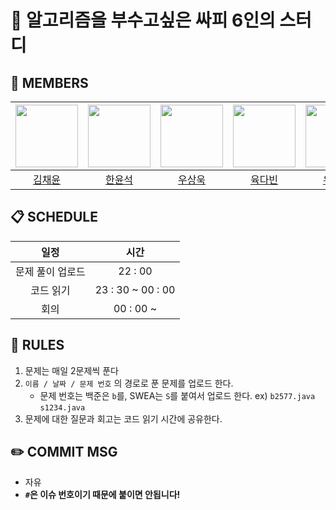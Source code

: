 # :facepunch: 알고리즘을 부수고싶은 싸피 6인의 스터디

## :runner: MEMBERS
| [<img src="https://avatars.githubusercontent.com/u/99032467?v=4" width="100">](https://github.com/kimchaeyun6) |  [<img src="https://avatars.githubusercontent.com/u/28249948?v=4" width="100">](https://github.com/hanyoonseok)| [<img src="https://avatars.githubusercontent.com/u/41969902?v=4" width="100">](https://github.com/YeoUlFox) | [<img src="https://avatars.githubusercontent.com/u/80896077?v=4" width="100">](https://github.com/Dabisix) |  [<img src="https://avatars.githubusercontent.com/u/47098720?v=4" width="100">](https://github.com/yoochangseon)| [<img src="https://avatars.githubusercontent.com/u/63398933?v=4" width="100">](https://github.com/Haseung-Song) | 
| :-----------------------------------: | :---------------------------------------: |:---------------------------------------: | :-----------------------------------: | :---------------------------------------: |:---------------------------------------: |
|[김채윤](https://github.com/kimchaeyun6)|[한윤석](https://github.com/hanyoonseok)|[우상욱](https://github.com/YeoUlFox)|[육다빈](https://github.com/Dabisix)|[유창선](https://github.com/yoochangseon)|[송하승](https://github.com/Haseung-Song)|

## :clipboard: SCHEDULE
|일정|시간|
|:--:|:--:|
|문제 풀이 업로드|22 : 00|
|코드 읽기|23 : 30 ~ 00 : 00|
|회의|00 : 00 ~ |

## :scroll: RULES
1. 문제는 매일 2문제씩 푼다
2. `이름 / 날짜 / 문제 번호` 의 경로로 푼 문제를 업로드 한다.
   - 문제 번호는 백준은 `b`를, SWEA는 `S`를 붙여서 업로드 한다. ex) `b2577.java`  `s1234.java`
3. 문제에 대한 질문과 회고는 코드 읽기 시간에 공유한다.

## :pencil2: COMMIT MSG
- 자유
- **`#`은 이슈 번호이기 때문에 붙이면 안됩니다!**
